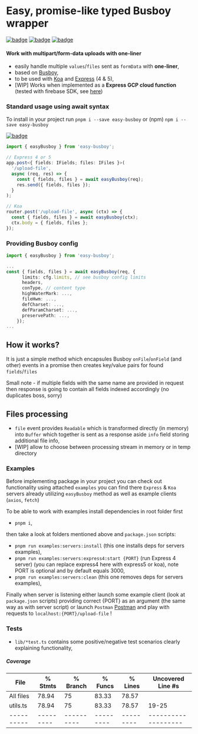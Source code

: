 # Easy, promise-like typed Busboy wrapper

[![badge](https://img.shields.io/badge/download-NPM-<COLOR>.svg)](download-url) [![badge](https://img.shields.io/badge/TypeScript-blue.svg)](download-url) [![badge](https://img.shields.io/badge/pnpm-red.svg)](download-url)

[typescript-image]: https://img.shields.io/badge/typescript-%23007ACC.svg?style=for-the-badge&logo=typescript&logoColor=white
[pnpm-image]: https://img.shields.io/badge/pnpm-%234a4a4a.svg?style=for-the-badge&logo=pnpm&logoColor=f69220
[npm-image]: https://img.shields.io/badge/NPM-%23CB3837.svg?style=for-the-badge&logo=npm&logoColor=white
[express-image]: https://img.shields.io/badge/express.js-%23404d59.svg?style=for-the-badge&logo=express&logoColor=%2361DAFB
[koa-image]: https://img.shields.io/badge/Koa-33333D?logo=koa&logoColor=fff&style=flat-square
[download-url]: https://npmjs.org/package/easy-busboy

#### Work with multipart/form-data uploads with one-liner

- easily handle multiple `values`/`files` sent as `formData` with **one-liner**,
- based on [Busboy](http://github.com/mscdex/busboy),
- to be used with [Koa](https://github.com/koajs/koa) and [Express](https://github.com/expressjs) (4 & 5),
- [WIP] Works when implemented as a **Express GCP cloud function** (tested with firebase SDK, see [here](http://google.com))

### Standard usage using await syntax

To install in your project run `pnpm i --save easy-busboy` or (npm) `npm i --save easy-busboy`

[![badge](https://img.shields.io/badge/download-NPM-<COLOR>.svg)](download-url)

```ts
import { easyBusboy } from 'easy-busboy';

// Express 4 or 5
app.post<{ fields: IFields; files: IFiles }>(
  '/upload-file',
  async (req, res) => {
    const { fields, files } = await easyBusboy(req);
    res.send({ fields, files });
  }
);

// Koa
router.post('/upload-file', async (ctx) => {
  const { fields, files } = await easyBusboy(ctx);
  ctx.body = { fields, files };
});
```

### Providing Busboy config

```ts
import { easyBusboy } from 'easy-busboy';

...
const { fields, files } = await easyBusboy(req, {
      limits: cfg.limits, // see busboy config limits
      headers,
      conType, // content type
      highWaterMark: ...,
      fileHwm: ...,
      defCharset: ...,
      defParamCharset: ...,
      preservePath: ...,
    });
...
```

## How it works?

It is just a simple method which encapsules Busboy `onFile`/`onField` (and other) events in a promise then creates key/value pairs for found `fields`/`files`

Small note - if multiple fields with the same name are provided in request then response is going to contain all fields indexed accordingly (no duplicates boss, sorry)

## Files processing

- `file` event provides `Readable` which is transformed directly (in memory) into `Buffer` which together is sent as a response aside `info` field storing additional file info,
- [WIP] allow to choose between processing stream in memory or in temp directory

### Examples

Before implementing package in your project you can check out functionality using attached `examples` you can find there `Express` & `Koa` servers already utilizing `easyBusboy` method as well as example clients (`axios`, `fetch`)

To be able to work with examples install dependencies in root folder first

- `pnpm i`,

then take a look at folders mentioned above and `package.json` scripts:

- `pnpm run examples:servers:install` (this one installs deps for servers examples),
- `pnpm run examples:servers:express4:start {PORT}` (run Express 4 server) (you can replace express4 here with express5 or koa), note PORT is optional and by default equals 3000,
- `pnpm run examples:servers:clean` (this one removes deps for servers examples),

Finally when server is listening either launch some example client (look at `package.json` scripts) providing correct {PORT} as an argument (the same way as with server script) or launch `Postman` [Postman](https://www.postman.com/) and play with requests to `localhost:{PORT}/upload-file` !

### Tests

- `lib/*test.ts` contains some positive/negative test scenarios clearly explaining functionality,

##### Coverage

| File       | % Stmts   | % Branch   | % Funcs   | % Lines   | Uncovered Line #s   |
| ---------- | --------- | ---------- | --------- | --------- | ------------------- |
| All files  | 78.94     | 75         | 83.33     | 78.57     |
| utils.ts   | 78.94     | 75         | 83.33     | 78.57     | 19-25               |
| ---------- | --------- | ---------- | --------- | --------- | ------------------- |
